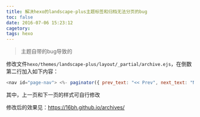 ```yaml
---
title: 解决hexo的landscape-plus主题标签和归档无法分页的bug
toc: false
date: 2016-07-06 15:23:12
cagetory: 
tags: hexo
---
```


>主题自带的bug导致的


修改文件`hexo/themes/landscape-plus/layout/_partial/archive.ejs`，在倒数第二行加入如下内容：

``` js
<nav id="page-nav"> <%- paginator({ prev_text: "<< Prev", next_text: "Next >>" }) %> </nav>
```

其中，上一页和下一页的样式可自行修改

修改后的效果见：https://16bh.github.io/archives/